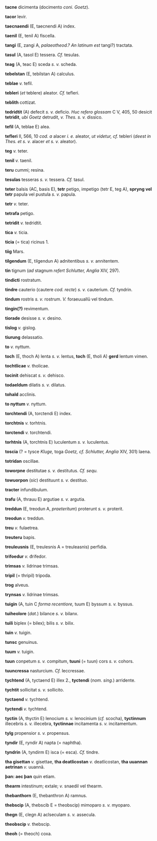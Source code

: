 **tacne** dicimenta (docimento *coni. Goetz*).

**tacor** levir.

**taecnaendi** (E, taecnendi A) index.

**taenil** (E, tenil A) fiscella.

**tangi** (E, zangi A, *palaeotheod.? An latinum est* tangi?) tractata.

**tasul** (A, tasol E) tessera. *Cf.* tesulas.

**teag** (A, teac E) sceda *s. v.* scheda.

**tebelstan** (E, tebilstan A) calculus.

**teblae** *v.* tefil.

**tebleri** (*et* teblere) aleator. *Cf.* tefleri.

**teblith** cottizat.

**tedridtit** (A) defecit *s. v.* deficio. *Huc refero glossam* C V,
405, 50 desicit **tetridit**, *ubi Goetz* detrudit, *v. Thes. s. v.* dissico.

**tefil** (A, teblae E) alea.

**tefleri** II, 566, 10 *cod. a* alacer *i. e.* aleator, *ut videtur,
cf.* tebleri (*deest in Thes. et s. v.* alacer *et s. v.* aleator).

**teg** *v.* teter.

**tenil** *v.* taenil.

**teru** cummi; resina.

**tesulas** tesseras *s. v.* tessera. *Cf.* tasul.

**teter** balsis (AC, basis E), **tetr** petigo, impetigo (tetr E, teg
A), **spryng vel tetr** papula vel pustula *s. v.* papula.

**tetr** *v.* teter.

**tetrafa** petigo.

**tetridit** *v.* tedridtit.

**tica** *v.* ticia.

**ticia** (= tica) ricinus 1.

**tiig** Mars.

**tilgendum** (E, tilgendun A) adnitentibus *s. v.* annitentem.

**tin** tignum (*ad* stagnum *refert Schlutter, Anglia* XIV, 297).

**tindicti** rostratum.

**tindre** cauterio (cautere *cod. recte*) *s. v.* cauterium. *Cf.*
tyndrin.

**tindum** rostris *s. v.* rostrum. *V.* foraeuuallū vel tindum.

**tingin(?)**  revimentum.

**tiorade** desisse *s. v.* desino.

**tislog** *v.* gislog.

**tiurung** delassatio.

**to** *v.* nyttum.

**toch** (E, thoch A) lenta *s. v.* lentus, **toch** (E, tholi A)
**gerd** lentum vimen.

**tochtlicae** *v.* tholicae.

**tocinit** dehiscat *s. v.* dehisco.

**todaeldum** dilatis *s. v.* dilatus.

**tohald** acclinis.

**to nyttum** *v.* nyttum.

**torchtendi** (A, torctendi E) index.

**torchtnis** *v.* torhtnis.

**torctendi** *v.* torchtendi.

**torhtnis** (A, torchtnis E) luculentum *s. v.* luculentus.

**toscia** (? = tysce *Kluge,* toga *Goetz, cf. Schlutter, Anglia*
XIV, 301) laena.

**totridan** oscillae.

**toworpne** destitutae *s. v.* destitutus. *Cf. sequ.*

**towuorpon** (*sic*) destituunt *s. v.* destituo.

**tracter** infundibulum.

**trafu** (A, thrauu E) argutiae *s. v.* argutia.

**treddun** (E, treodun A, *praeteritum*) proterunt *s. v.* proterit.

**treodun** *v.* treddun.

**treu** *v.* fulaetrea.

**treuteru** bapis.

**treuleusnis** (E, treulesnis A = treuleasnis) perfidia.

**trifoedur** *v.* đrifedor.

**trimsas** *v.* lidrinae trimsas.

**tripil** (= thripil) tripoda.

**trog** alveus.

**trynsas** *v.* lidrinae trimsas.

**tuigin** (A, tuin C *forma recentiore,* tuum E) byssum *s. v.* byssus.

**tuiheolore** (*dat.*) bilance *s. v.* bilanx.

**tuili** biplex (= bilex); bilis *s. v.* bilix.

**tuin** *v.* tuigin.

**tunsc** genuinus.

**tuum** *v.* tuigin.

**tuun** conpetum *s. v.* compitum, **tuuni** (= tuun) cors *s. v.*
cohors.

**tuuncressa** nasturcium. *Cf.* leccressae.

**tychtend** (A, tyctaend E) illex 2., **tyctendi** (*nom. sing.*)
arridente.

**tychtit** sollicitat *s. v.* sollicito.

**tyctaend** *v.* tychtend.

**tyctendi** *v.* tychtend.

**tyctin** (A, thyctin E) lenocium *s. v.* lenocinium (*cf.* scocha),
**tyctinnum** illecebris *s. v.* illecebra, **tyctinnae** incitamenta
*s. v.* incitamentum.

**tylg** propensior *s. v.* propensus.

**tyndir** (E, ryndir A) napta (= naphtha).

**tyndrin** (A, tyndirm E) isca (= esca). *Cf.* tindre.

**tha gisettan** *v.* gisettae, **tha deatlicostan** *v.* deatlicostan,
**tha uuannan aetrinan** *v.* uuannā.

**þan: aec þan** quin etiam.

**thearm** intestinum; extale; *v.* snaedil vel thearm.

**thebanthorn** (E, thebanthron A) ramnus.

**thebscip** (A, thebscib E = theobscip) mimoparo *s. v.* myoparo.

**thegn** (E, clegn A) aclseculam *s. v.* assecula.

**theobscip** *v.* thebscip.

**theoh** (= theoch) coxa.
